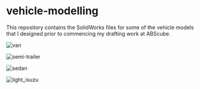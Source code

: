 # vehicle-modelling

This repository contains the SolidWorks files for some of the vehicle models that I designed prior to commencing my drafting work at ABScube. 

![van](https://user-images.githubusercontent.com/75569804/109152726-fc487d00-77bf-11eb-8246-c74569ca464f.PNG)

![semi-trailer](https://user-images.githubusercontent.com/75569804/109152804-17b38800-77c0-11eb-9f3e-cd45102febfb.PNG)

![sedan](https://user-images.githubusercontent.com/75569804/109152811-1a15e200-77c0-11eb-95a9-0fda11d88171.PNG)

![light_isuzu](https://user-images.githubusercontent.com/75569804/109152816-1bdfa580-77c0-11eb-8dbb-a0e5fd337777.PNG)


